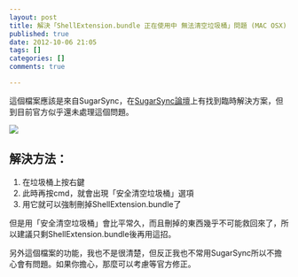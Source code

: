 ```yaml
---
layout: post
title: 解決「ShellExtension.bundle 正在使用中 無法清空垃圾桶」問題 (MAC OSX)
published: true
date: 2012-10-06 21:05
tags: []
categories: []
comments: true

---
```



這個檔案應該是來自SugarSync，在[SugarSync論壇][1]上有找到臨時解決方案，但到目前官方似乎還未處理這個問題。  
  
  

[![][2]][2]

  
  

## 解決方法：

1. 在垃圾桶上按右鍵
2. 此時再按cmd，就會出現「安全清空垃圾桶」選項
3. 用它就可以強制刪掉ShellExtension.bundle了

  
但是用「安全清空垃圾桶」會比平常久，而且刪掉的東西幾乎不可能救回來了，所以建議只剩ShellExtension.bundle後再用這招。  
  
另外這個檔案的功能，我也不是很清楚，但反正我也不常用SugarSync所以不擔心會有問題。如果你擔心，那麼可以考慮等官方修正。

[1]: http://sugarsync.hivelive.com/posts/95a79047a0
[2]: http://4.bp.blogspot.com/-CKF4Y63umPs/UHFuZF89hJI/AAAAAAAAA48/sw7-Hl2fWuE/s1600/secure_empty_trash.png
